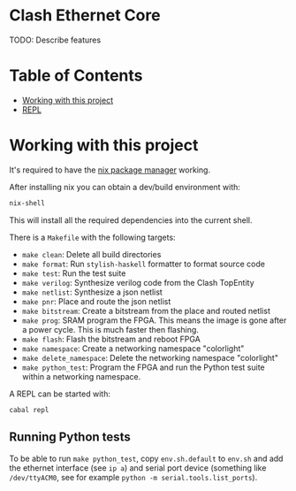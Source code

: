 <!-- omit in toc -->
# Clash Ethernet Core
TODO: Describe features

<!-- omit in toc -->
# Table of Contents
- [Working with this project](#working-with-this-project)
- [REPL](#repl)

# Working with this project
It's required to have the [nix package manager](https://nixos.org/download.html) working.

After installing nix you can obtain a dev/build environment with:

```bash
nix-shell
```

This will install all the required dependencies into the current shell.

There is a `Makefile` with the following targets:

- `make clean`: Delete all build directories
- `make format`: Run `stylish-haskell` formatter to format source code
- `make test`: Run the test suite
- `make verilog`: Synthesize verilog code from the Clash TopEntity
- `make netlist`: Synthesize a json netlist
- `make pnr`: Place and route the json netlist
- `make bitstream`: Create a bitstream from the place and routed netlist
- `make prog`: SRAM program the FPGA. This means the image is gone after a power
   cycle. This is much faster then flashing.
- `make flash`: Flash the bitstream and reboot FPGA
- `make namespace`: Create a networking namespace "colorlight"
- `make delete_namespace`: Delete the networking namespace "colorlight"
- `make python_test`: Program the FPGA and run the Python test suite within a networking namespace.

A REPL can be started with:

```
cabal repl
```

## Running Python tests
To be able to run `make python_test`, copy `env.sh.default` to
`env.sh` and add the ethernet interface (see `ip a`) and serial
port device (something like `/dev/ttyACM0`, see for example
`python -m serial.tools.list_ports`).
